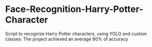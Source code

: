 # Face-Recognition-Harry-Potter-Character
Script to recognize Harry Potter characters, using YOLO and custom classes. The project achieved an average 80% of accuracy
